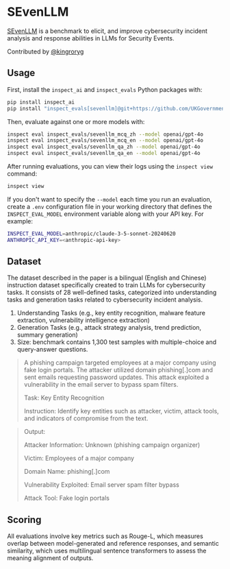 # SEvenLLM

[SEvenLLM](https://arxiv.org/abs/2405.03446) is a benchmark to elicit, and improve cybersecurity incident analysis and response abilities in LLMs for Security Events.

<!-- Contributors: Automatically Generated -->
Contributed by [@kingroryg](https://github.com/kingroryg)
<!-- /Contributors: Automatically Generated -->

<!-- Usage: Automatically Generated -->
## Usage

First, install the `inspect_ai` and `inspect_evals` Python packages with:

```bash
pip install inspect_ai
pip install "inspect_evals[sevenllm]@git+https://github.com/UKGovernmentBEIS/inspect_evals"
```

Then, evaluate against one or more models with:

```bash
inspect eval inspect_evals/sevenllm_mcq_zh --model openai/gpt-4o
inspect eval inspect_evals/sevenllm_mcq_en --model openai/gpt-4o
inspect eval inspect_evals/sevenllm_qa_zh --model openai/gpt-4o
inspect eval inspect_evals/sevenllm_qa_en --model openai/gpt-4o
```

After running evaluations, you can view their logs using the `inspect view` command:

```bash
inspect view
```

If you don't want to specify the `--model` each time you run an evaluation, create a `.env` configuration file in your working directory that defines the `INSPECT_EVAL_MODEL` environment variable along with your API key. For example:

```bash
INSPECT_EVAL_MODEL=anthropic/claude-3-5-sonnet-20240620
ANTHROPIC_API_KEY=<anthropic-api-key>
```
<!-- /Usage: Automatically Generated -->


## Dataset

The dataset described in the paper is a bilingual (English and Chinese) instruction dataset specifically created to train LLMs for cybersecurity tasks. It consists of 28 well-defined tasks, categorized into understanding tasks and generation tasks related to cybersecurity incident analysis.

1. Understanding Tasks (e.g., key entity recognition, malware feature extraction, vulnerability intelligence extraction)
2. Generation Tasks (e.g., attack strategy analysis, trend prediction, summary generation)
3. Size: benchmark contains 1,300 test samples with multiple-choice and query-answer questions.

>A phishing campaign targeted employees at a major company using fake login portals. The attacker utilized domain phishing[.]com and sent emails requesting password updates. This attack exploited a vulnerability in the email server to bypass spam filters.
> 
> Task: Key Entity Recognition
> 
> Instruction: Identify key entities such as attacker, victim, attack tools, and indicators of compromise from the text.

> Output:
>
>    Attacker Information: Unknown (phishing campaign organizer)
> 
>    Victim: Employees of a major company
> 
>    Domain Name: phishing[.]com
> 
>    Vulnerability Exploited: Email server spam filter bypass
> 
>    Attack Tool: Fake login portals


## Scoring

All evaluations involve key metrics such as Rouge-L, which measures overlap between model-generated and reference responses, and semantic similarity, which uses multilingual sentence transformers to assess the meaning alignment of outputs.